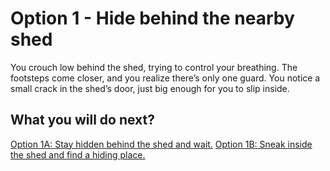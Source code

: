 # Option 1 - Hide behind the nearby shed

You crouch low behind the shed, trying to control your breathing. The footsteps come closer, and you realize there’s only one guard. You notice a small crack in the shed’s door, just big enough for you to slip inside.

## What you will do next? 
[Option 1A: Stay hidden behind the shed and wait.](./option1a.md)
[Option 1B: Sneak inside the shed and find a hiding place.](./option1b.md)